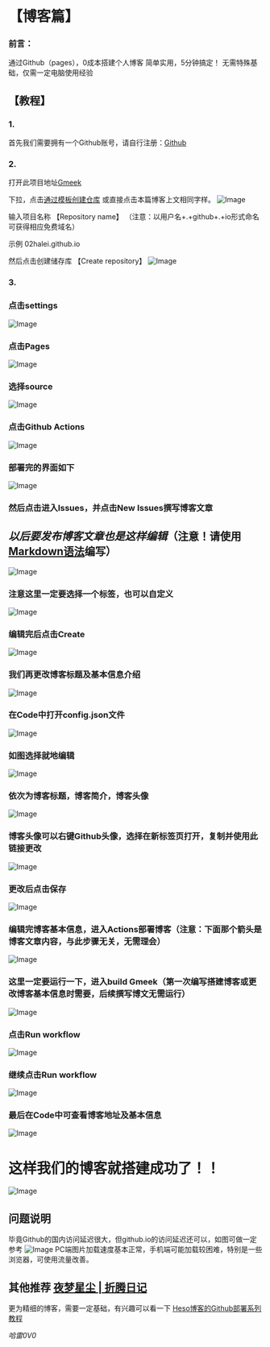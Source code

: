 # 【博客篇】
### 前言：
通过Github（pages），0成本搭建个人博客
简单实用，5分钟搞定！
无需特殊基础，仅需一定电脑使用经验
## 【教程】
### 1.
首先我们需要拥有一个Github账号，请自行注册：[Github](http://github.com)

### 2.
打开此项目地址[Gmeek](https://github.com/Meekdai/Gmeek)

下拉，点击[通过模板创建仓库](https://github.com/new?template_name=Gmeek-template&template_owner=Meekdai)
或直接点击本篇博客上文相同字样。
![Image](https://github.com/user-attachments/assets/903b755b-5bb7-43ab-ad77-73a5ab03c250)

输入项目名称 【Repository name】
（注意：以用户名+.+github+.+io形式命名可获得相应免费域名）

示例  02halei.github.io

然后点击创建储存库 【Create repository】
![Image](https://github.com/user-attachments/assets/5a984a98-b933-4e49-9bf4-b05793d44634)

### 3.
### 点击**settings**
![Image](https://github.com/user-attachments/assets/bb2b13bb-fe67-4bc6-aca3-b34d56639194)

### 点击**Pages**
![Image](https://github.com/user-attachments/assets/62322ddd-5c2f-4fc3-8e80-b600a031cf99)

### 选择**source**
![Image](https://github.com/user-attachments/assets/89d376ff-df94-45cd-a97d-f1bb9cc7a7da)

### 点击**Github Actions**
![Image](https://github.com/user-attachments/assets/3c9e695f-b76c-432c-9d44-791605438775)

### 部署完的界面如下
![Image](https://github.com/user-attachments/assets/7bc9decf-8d3b-4331-a99b-26d5f4de1c75)

### 然后点击进入**Issues**，并点击**New Issues**撰写博客文章
## _以后要发布博客文章也是这样编辑_（注意！请使用[Markdown语法](https://markdown.com.cn/basic-syntax/)编写）
![Image](https://github.com/user-attachments/assets/aef382bc-08d4-4e8b-8b95-c21d2faecbbd)

### 注意这里一定要选择一个标签，也可以自定义
![Image](https://github.com/user-attachments/assets/57ad1c7e-1279-499e-b2b6-fa7c830101a1)

### 编辑完后点击**Create**
![Image](https://github.com/user-attachments/assets/bf2611a1-8073-43c0-b167-68cf5b86f9eb)

### 我们再更改博客标题及基本信息介绍
![Image](https://github.com/user-attachments/assets/5cf355c8-ad77-4069-a2d9-a2a3508c8e9a)

### 在**Code**中打开**config.json**文件
![Image](https://github.com/user-attachments/assets/3197ad70-e32d-4369-9860-689264bddf1a)

### 如图选择就地编辑
![Image](https://github.com/user-attachments/assets/2c4fac2d-ad37-4783-850f-8ef980073d0e)

### 依次为博客标题，博客简介，博客头像
![Image](https://github.com/user-attachments/assets/d578ac97-2320-4a34-a9e9-63d5e908036e)

### 博客头像可以右键Github头像，选择在新标签页打开，复制并使用此链接更改
![Image](https://github.com/user-attachments/assets/806a3fad-7583-4862-a505-a237422c5d29)

### 更改后点击保存
![Image](https://github.com/user-attachments/assets/355fc487-d1e0-4406-bc9d-05c142fc14e7)

### 编辑完博客基本信息，进入**Actions**部署博客（注意：下面那个箭头是博客文章内容，与此步骤无关，无需理会）
![Image](https://github.com/user-attachments/assets/d2657435-7a26-4c6a-a6c6-4cda20ed2271)

### 这里一定要运行一下，进入**build Gmeek**（第一次编写搭建博客或更改博客基本信息时需要，后续撰写博文无需运行）
![Image](https://github.com/user-attachments/assets/8cfffba0-11af-480e-b0fd-2dfef538fed9)

### 点击**Run workflow**
![Image](https://github.com/user-attachments/assets/d9fef5aa-2f12-42e4-9531-101897fd5360)

### 继续点击**Run workflow**
![Image](https://github.com/user-attachments/assets/7250aca1-b0e0-42e8-a377-1712d70ed9b6)

### 最后在**Code**中可查看**博客地址及基本信息**
![Image](https://github.com/user-attachments/assets/0c567f4a-8b5f-4f6c-b345-1b1d0492d3f4)

# 这样我们的博客就搭建成功了！！
![Image](https://github.com/user-attachments/assets/d611e9b4-2b08-4fe5-9673-0237f7e55f43)

## 问题说明
毕竟Github的国内访问延迟很大，但github.io的访问延迟还可以，如图可做一定参考
![Image](https://github.com/user-attachments/assets/cd4adb49-f85b-4821-8bfc-f328091f6338)
PC端图片加载速度基本正常，手机端可能加载较困难，特别是一些浏览器，可使用流量改善。

## 其他推荐    [夜梦星尘 | 折腾日记](https://tech.yemengstar.com/)
更为精细的博客，需要一定基础，有兴趣可以看一下
[Heso博客的Github部署系列教程](https://tech.yemengstar.com/hexo-tutorial-deploy-githubpages-beginner/)

_哈雷0V0_


